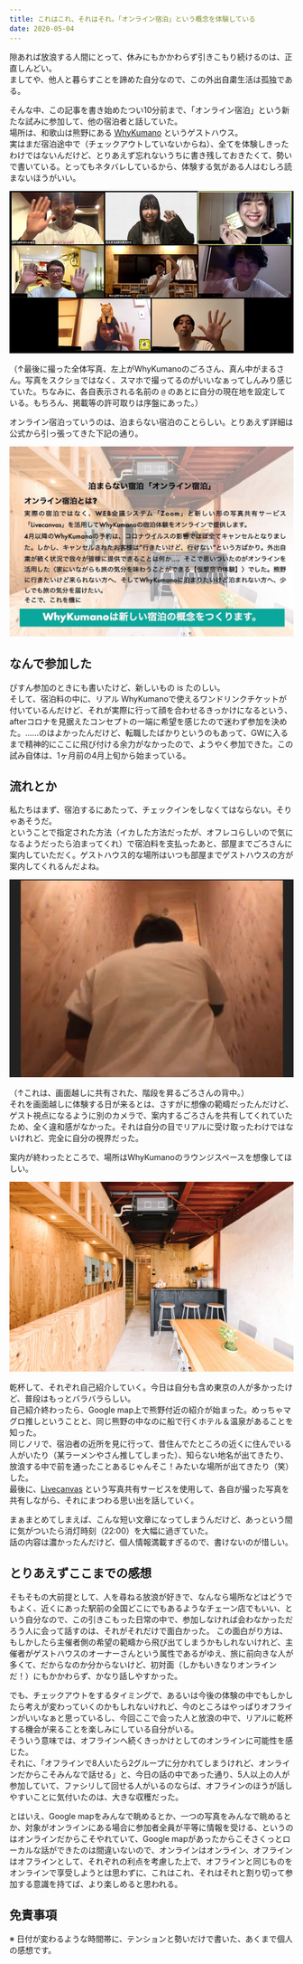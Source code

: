 ```yaml
---
title: これはこれ、それはそれ。「オンライン宿泊」という概念を体験している
date: 2020-05-04
---
```


隙あれば放浪する人間にとって、休みにもかかわらず引きこもり続けるのは、正直しんどい。  
ましてや、他人と暮らすことを諦めた自分なので、この外出自粛生活は孤独である。  

そんな中、この記事を書き始めたつい10分前まで、「オンライン宿泊」という新たな試みに参加して、他の宿泊者と話していた。  
場所は、和歌山は熊野にある [WhyKumano](https://www.whykumano.com/) というゲストハウス。  
実はまだ宿泊途中で（チェックアウトしていないからね）、全てを体験しきったわけではないんだけど、とりあえず忘れないうちに書き残しておきたくて、勢いで書いている。とってもネタバレしているから、体験する気がある人はむしろ読まないほうがいい。   

![zentai-shashin](./zentai-shashin.png)  

（↑最後に撮った全体写真、左上がWhyKumanoのごろさん、真ん中がまるさん。写真をスクショではなく、スマホで撮ってるのがいいなぁってしんみり感じていた。ちなみに、各自表示される名前の `@` のあとに自分の現在地を設定している。もちろん、掲載等の許可取りは序盤にあった。）  

オンライン宿泊っていうのは、泊まらない宿泊のことらしい。とりあえず詳細は公式から引っ張ってきた下記の通り。  

![online-shukuhaku](./online-shukuhaku.jpg)  


## なんで参加した
ぴすん参加のときにも書いたけど、新しいもの is たのしい。  
そして、宿泊料の中に、リアル WhyKumanoで使えるワンドリンクチケットが付いているんだけど、それが実際に行って顔を合わせるきっかけになるという、afterコロナを見据えたコンセプトの一端に希望を感じたので迷わず参加を決めた。……のはよかったんだけど、転職したばかりというのもあって、GWに入るまで精神的にここに飛び付ける余力がなかったので、ようやく参加できた。この試み自体は、1ヶ月前の4月上旬から始まっている。  

## 流れとか
私たちはまず、宿泊するにあたって、チェックインをしなくてはならない。そりゃあそうだ。  
ということで指定された方法（イカした方法だったが、オフレコらしいので気になるようだったら泊まってくれ）で宿泊料を支払ったあと、部屋までごろさんに案内していただく。ゲストハウス的な場所はいつも部屋までゲストハウスの方が案内してくれるんだよね。  

![annai](./annai.png)  

（↑これは、画面越しに共有された、階段を昇るごろさんの背中。）  
それを画面越しに体験する日が来るとは、さすがに想像の範疇だったんだけど、ゲスト視点になるように別のカメラで、案内するごろさんを共有してくれていたため、全く違和感がなかった。それは自分の目でリアルに受け取ったわけではないけれど、完全に自分の視界だった。  

案内が終わったところで、場所はWhyKumanoのラウンジスペースを想像してほしい。  

![lounge](./lounge.jpeg)

乾杯して、それぞれ自己紹介していく。今日は自分も含め東京の人が多かったけど、普段はもっとバラバラらしい。  
自己紹介終わったら、Google map上で熊野付近の紹介が始まった。めっちゃマグロ推しということと、同じ熊野の中なのに船で行くホテル＆温泉があることを知った。  
同じノリで、宿泊者の近所を見に行って、昔住んでたところの近くに住んでいる人がいたり（某ラーメンやさん推してしまった）、知らない地名が出てきたり、放浪する中で前を通ったことあるじゃんそこ！みたいな場所が出てきたり（笑）した。  
最後に、[Livecanvas](https://livecanvas.jp/) という写真共有サービスを使用して、各自が撮った写真を共有しながら、それにまつわる思い出を話していく。  

まぁまとめてしまえば、こんな短い文章になってしまうんだけど、あっという間に気がついたら消灯時刻（22:00）を大幅に過ぎていた。  
話の内容は濃かったんだけど、個人情報満載すぎるので、書けないのが惜しい。  

## とりあえずここまでの感想
そもそもの大前提として、人を尋ねる放浪が好きで、なんなら場所などはどうでもよく、近くにあった駅前の全国どこにでもあるようなチェーン店でもいい、という自分なので、この引きこもった日常の中で、参加しなければ会わなかっただろう人に会って話すのは、それがそれだけで面白かった。
この面白がり方は、もしかしたら主催者側の希望の範疇から飛び出てしまうかもしれないけれど、主催者がゲストハウスのオーナーさんという属性であるがゆえ、旅に前向きな人が多くて、だからなのか分からないけど、初対面（しかもいきなりオンラインだ！）にもかかわらず、かなり話しやすかった。  

でも、チェックアウトをするタイミングで、あるいは今後の体験の中でもしかしたら考えが変わっていくのかもしれないけれど、今のところはやっぱりオフラインがいいなぁと思っているし、今回ここで会った人と放浪の中で、リアルに乾杯する機会が来ることを楽しみにしている自分がいる。  
そういう意味では、オフラインへ続くきっかけとしてのオンラインに可能性を感じた。  
それに、「オフラインで8人いたら2グループに分かれてしまうけれど、オンラインだからこそみんなで話せる」と、今日の話の中であった通り、5人以上の人が参加していて、ファシリして回せる人がいるのならば、オフラインのほうが話しやすいことに気付いたのは、大きな収穫だった。  

とはいえ、Google mapをみんなで眺めるとか、一つの写真をみんなで眺めるとか、対象がオンラインにある場合に参加者全員が平等に情報を受ける、というのはオンラインだからこそやれていて、Google mapがあったからこそさくっとローカルな話ができたのは間違いないので、オンラインはオンライン、オフラインはオフラインとして、それぞれの利点を考慮した上で、オフラインと同じものをオンラインで享受しようとは思わずに、これはこれ、それはそれと割り切って参加する意識を持てば、より楽しめると思われる。  

## 免責事項
※ 日付が変わるような時間帯に、テンションと勢いだけで書いた、あくまで個人の感想です。